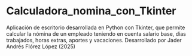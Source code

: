 # Calculadora_nomina_con_Tkinter
Aplicación de escritorio desarrollada en Python con Tkinter, que permite calcular la nómina de un empleado teniendo en cuenta salario base, días trabajados, horas extras, aportes y vacaciones.    Desarrollado por Jader Andrés Flórez López (2025)
